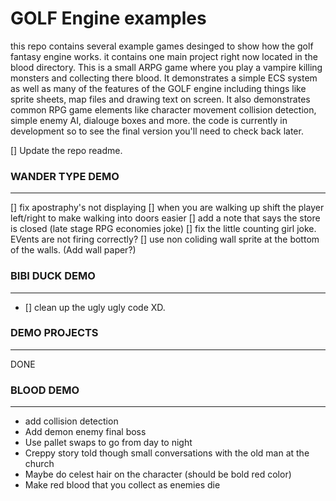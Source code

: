 
# GOLF Engine examples
this repo contains several example games desinged to show how the golf fantasy engine works. it contains one main project right now located in the blood directory.
This is a small ARPG game where you play a vampire killing monsters and collecting there blood. It demonstrates a simple ECS system as well as many of the features
of the GOLF engine including things like sprite sheets, map files and drawing text on screen. It also demonstrates common RPG game elements like character movement
collision detection, simple enemy AI, dialouge boxes and more. the code is currently in development so to see the final version you'll need to check back later.

[] Update the repo readme.

### WANDER TYPE DEMO
---
[] fix apostraphy's not displaying
[] when you are walking up shift the player left/right to make walking into doors easier
[] add a note that says the store is closed (late stage RPG economies joke)
[] fix the little counting girl joke. EVents are not firing correctly?
[] use non coliding wall sprite at the bottom of the walls. (Add wall paper?)

### BIBI DUCK DEMO
---
* [] clean up the ugly ugly code XD.

### DEMO PROJECTS
---
DONE

### BLOOD DEMO
---
* add collision detection
* Add demon enemy final boss
* Use pallet swaps to go from day to night
* Creppy story told though small conversations with the old man at the church
* Maybe do celest hair on the character (should be bold red color)
* Make red blood that you collect as enemies die